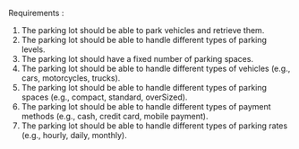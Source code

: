 Requirements :

1. The parking lot should be able to park vehicles and retrieve them.
2. The parking lot should be able to handle different types of parking levels.
3. The parking lot should have a fixed number of parking spaces.
4. The parking lot should be able to handle different types of vehicles (e.g., cars, motorcycles, trucks).
5. The parking lot should be able to handle different types of parking spaces (e.g., compact, standard, overSized).
6. The parking lot should be able to handle different types of payment methods (e.g., cash, credit card, mobile payment).
7. The parking lot should be able to handle different types of parking rates (e.g., hourly, daily, monthly).